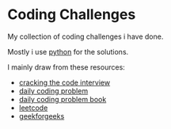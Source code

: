 # Coding Challenges

My collection of coding challenges i have done.

Mostly i use [python](https://www.python.org/) for the solutions.

I mainly draw from these resources:

* [cracking the code interview](http://www.crackingthecodinginterview.com/)
* [daily coding problem](https://www.dailycodingproblem.com/)
* [daily coding problem book](https://www.dailycodingproblem.com/blog/daily-coding-problem-book-now-available/)
* [leetcode](https://leetcode.com/)
* [geekforgeeks](https://www.geeksforgeeks.org/)
